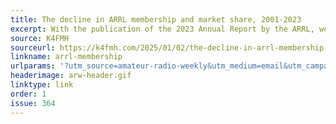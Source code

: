 ```yaml
---
title: The decline in ARRL membership and market share, 2001-2023
excerpt: With the publication of the 2023 Annual Report by the ARRL, we now have two more years of membership and amateur license data.
source: K4FMH
sourceurl: https://k4fmh.com/2025/01/02/the-decline-in-arrl-membership-and-market-share-2001-2023/
linkname: arrl-membership
urlparams: '?utm_source=amateur-radio-weekly&utm_medium=email&utm_campaign=newsletter'
headerimage: arw-header.gif
linktype: link
order: 1
issue: 364
---
```

